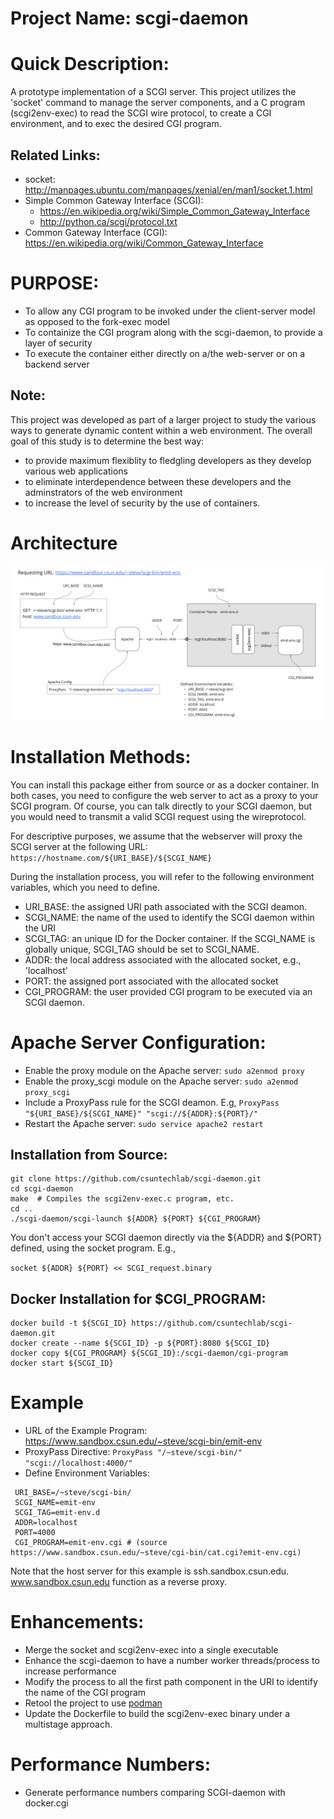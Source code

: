 # Project Name: scgi-daemon

# Quick Description:
A prototype implementation of a SCGI server.  This project utilizes the 'socket' command to manage the server components, and a C program (scgi2env-exec) to read the SCGI wire protocol, to create a CGI environment, and to exec the desired CGI program.

## Related Links:
* socket: http://manpages.ubuntu.com/manpages/xenial/en/man1/socket.1.html
* Simple Common Gateway Interface (SCGI):
  * https://en.wikipedia.org/wiki/Simple_Common_Gateway_Interface
  * http://python.ca/scgi/protocol.txt
* Common Gateway Interface (CGI): https://en.wikipedia.org/wiki/Common_Gateway_Interface

# PURPOSE:
*	To allow any CGI program to be invoked under the client-server model as opposed to the fork-exec model
* To containize the CGI program along with the scgi-daemon, to provide a layer of security
* To execute the container either directly on a/the web-server or on a backend server

## Note:
This project was developed as part of a larger project to study the various ways to generate dynamic content within a web environment. The overall goal of this study is to determine the best way:
* to provide maximum flexiblity to fledgling developers as they develop various web applications
* to eliminate interdependence between these developers and the adminstrators of the web environment
* to increase the level of security by the use of containers.

# Architecture
![Architectural Diagram of the SGI Daemon](/images/architecture.png)

# Installation Methods:
You can install this package either from source or as a docker container.  In both cases, you need to configure the web server to act as a proxy to your SCGI program.  Of course, you can talk directly to your SCGI daemon, but you would need to transmit a valid SCGI request using the wireprotocol.

For descriptive purposes, we assume that the webserver will proxy the SCGI server at the following URL: `https://hostname.com/${URI_BASE}/${SCGI_NAME}`

During the installation process, you will refer to the following environment variables, which you need to define.
* URI_BASE: the assigned URI path associated with the SCGI deamon.
* SCGI_NAME: the name of the used to identify the SCGI daemon within the URI
* SCGI_TAG: an unique ID for the Docker container. If the SCGI_NAME is globally unique, SCGI_TAG should be set to SCGI_NAME.
* ADDR: the local address associated with the allocated socket, e.g., 'localhost'
* PORT: the assigned port associated with the allocated socket
* CGI_PROGRAM: the user provided CGI program to be executed via an SCGI daemon.


# Apache Server Configuration:
* Enable the proxy module on the Apache server: `sudo a2enmod proxy`
* Enable the proxy_scgi module on the Apache server: `sudo a2enmod proxy_scgi`
* Include a ProxyPass rule for the SCGI deamon.  E.g, `ProxyPass "${URI_BASE}/${SCGI_NAME}" "scgi://${ADDR}:${PORT}/"`
* Restart the Apache server: `sudo service apache2 restart`

## Installation from Source:
```
git clone https://github.com/csuntechlab/scgi-daemon.git
cd scgi-daemon
make  # Compiles the scgi2env-exec.c program, etc.
cd ..
./scgi-daemon/scgi-launch ${ADDR} ${PORT} ${CGI_PROGRAM} 
```
You don't access your SCGI daemon directly via the ${ADDR} and ${PORT} defined, using the socket program. E.g.,

```socket ${ADDR} ${PORT} << SCGI_request.binary```

## Docker Installation for $CGI_PROGRAM:
```
docker build -t ${SCGI_ID} https://github.com/csuntechlab/scgi-daemon.git
docker create --name ${SCGI_ID} -p ${PORT}:8080 ${SCGI_ID}
docker copy ${CGI_PROGRAM} ${SCGI_ID}:/scgi-daemon/cgi-program
docker start ${SCGI_ID}
```


# Example
* URL of the Example Program:  https://www.sandbox.csun.edu/~steve/scgi-bin/emit-env
* ProxyPass Directive:  `ProxyPass "/~steve/scgi-bin/" "scgi://localhost:4000/"`
* Define Environment Variables:
```
 URI_BASE=/~steve/scgi-bin/
 SCGI_NAME=emit-env
 SCGI_TAG=emit-env.d
 ADDR=localhost
 PORT=4000
 CGI_PROGRAM=emit-env.cgi # (source https://www.sandbox.csun.edu/~steve/cgi-bin/cat.cgi?emit-env.cgi)
 ```
 Note that the host server for this example is ssh.sandbox.csun.edu.  www.sandbox.csun.edu function as a reverse proxy.


# Enhancements:
* Merge the socket and scgi2env-exec into a single executable
* Enhance the scgi-daemon to have a number worker threads/process to increase performance
* Modify the process to all the first path component in the URI to identify the name of the CGI program
* Retool the project to use [podman](http://docs.podman.io/en/latest/)
* Update the Dockerfile to build the scgi2env-exec binary under a multistage approach.

# Performance Numbers:
* Generate performance numbers comparing SCGI-daemon with docker.cgi


   

